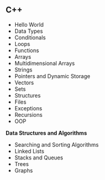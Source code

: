 ## C++

- Hello World
- Data Types
- Conditionals
- Loops
- Functions
- Arrays
- Multidimensional Arrays
- Strings
- Pointers and Dynamic Storage
- Vectors
- Sets
- Structures
- Files
- Exceptions
- Recursions
- OOP

**Data Structures and Algorithms**

- Searching and Sorting Algorithms
- Linked Lists
- Stacks and Queues
- Trees
- Graphs
